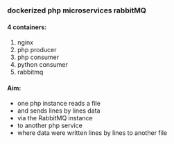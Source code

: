 ### dockerized php microservices rabbitMQ
#### 4 containers:
1. nginx
2. php producer
3. php consumer
4. python consumer
5. rabbitmq
   
#### Aim:
* one php instance reads a file
* and sends lines by lines data
* via the RabbitMQ instance
* to another php service
* where data were written lines by lines to another file 
